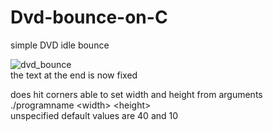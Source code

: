 # Dvd-bounce-on-C
simple DVD idle bounce 

![dvd_bounce](https://github.com/user-attachments/assets/fa951bd3-0302-4c75-8539-c4b659e2af79)  
the text at the end is now fixed  
  
does hit corners
able to set width and height from arguments  
./programname \<width\> \<height\>  
unspecified default values are 40 and 10

